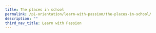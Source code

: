 ```yaml
---
title: The places in school
permalink: /p1-orientation/learn-with-passion/the-places-in-school/
description: ""
third_nav_title: Learn with Passion
---
```


